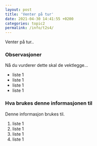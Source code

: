```yaml
---
layout: post
title: 'Venter på tur'
date: 2021-04-30 14:41:55 +0200
categories: topic2
permalink: /info/t2s4/
---
```


Venter på tur..

### Observasjoner

Nå du vurderer dette skal de vektlegge...

- liste 1
- liste 1
- liste 1
- liste 1

### Hva brukes denne informasjonen til

Denne informasjon brukes til.

1. liste 1
2. liste 1
3. liste 1
4. liste 1
